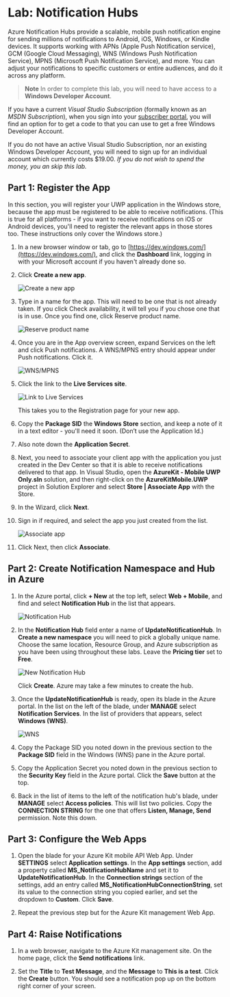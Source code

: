 # Lab: Notification Hubs
Azure Notification Hubs provide a scalable, mobile push notification engine for sending millions of notifications to Android, iOS, Windows, or Kindle devices. It supports working with APNs (Apple Push Notification service), GCM (Google Cloud Messaging), WNS (Windows Push Notification Service), MPNS (Microsoft Push Notification Service), and more. You can adjust your notifications to specific customers or entire audiences, and do it across any platform.

> **Note** In order to complete this lab, you will need to have access to a **Windows Developer Account**.

If you have a current *Visual Studio Subscription* (formally known as an *MSDN Subscription*), when you sign into your [subscriber portal](https://my.visualstudio.com), you will find an option for to get a code to that you can use to get a free Windows Developer Account. 

If you do not have an active Visual Studio Subscription, nor an existing Windows Developer Account, you will need to sign up for an individual account which currently costs $19.00. *If you do not wish to spend the money, you an skip this lab.*

## Part 1: Register the App
In this section, you will register your UWP application in the Windows store,
because the app must be registered to be able to receive notifications. (This is
true for all platforms - if you want to receive notifications on iOS or Android
devices, you'll need to register the relevant apps in those stores too. These
instructions only cover the Windows store.)

1.  In a new browser window or tab, go to 
    [https://dev.windows.com/](https://dev.windows.com/), and click the
    **Dashboard** link, logging in with your Microsoft account if you haven't
    already done so.

2.  Click **Create a new app**.

    ![Create a new app](media/WindowsStoreCreateNewApp.png)

3.  Type in a name for the app. This will need to be one that is not already taken.
    If you click Check availability, it will tell you if you chose one that is in use.
    Once you find one, click Reserve product name.

    ![Reserve product name](media/WindowsStoreCheckName.png)

4.  Once you are in the App overview screen, expand Services on the left and
    click Push notifications. A WNS/MPNS entry should appear under Push notifications.
    Click it.

    ![WNS/MPNS](media/WindowsStorePushWnsMpns.png)

5.  Click the link to the **Live Services site**.

    ![Link to Live Services](media/WindowsStorePushLiveServicesLink.png)

     This takes you to the Registration page for your new app.

6.  Copy the **Package SID**  the **Windows Store** section, and keep a note of it
    in a text editor - you'll need it soon. (Don’t use the Application Id.)

7.  Also note down the **Application Secret**.

8.  Next, you need to associate your client app with the application you just created
    in the Dev Center so that it is able to receive notifications delivered to that
    app. In Visual Studio, open the **AzureKit - Mobile UWP Only.sln** solution,
    and then right-click on the **AzureKitMobile.UWP** project in Solution Explorer
    and select **Store | Associate App** with the Store.

9.  In the Wizard, click **Next**.

10. Sign in if required, and select the app you just created from the list.

    ![Associate app](media/VsAssociateApp.png)

11. Click Next, then click **Associate**.


## Part 2: Create Notification Namespace and Hub in Azure

1.  In the Azure portal, click **+ New** at the top left, select **Web + Mobile**,
    and find and select **Notification Hub** in the list that appears.

    ![Notification Hub](media/AzurePortalMarketplaceNotificationHub.png)

2.  In the **Notification Hub** field enter a name of **UpdateNotificationHub**.
    In **Create a new namespace** you will need to pick a globally unique name.
    Choose the same location, Resource Group, and Azure subscription as you have
    been using throughout these labs. Leave the **Pricing tier** set to **Free**.

    ![New Notification Hub](media/NewNotificationHub.png)

    Click **Create**. Azure may take a few minutes to create the hub.

3.  Once the **UpdateNotificationHub** is ready, open its blade in the Azure portal.
    In the list on the left of the blade, under **MANAGE** select
    **Notification Services**. In the list of providers that appears, select
    **Windows (WNS)**.

    ![WNS](media/NotificationHubWns.png)

4.  Copy the Package SID you noted down in the previous section to the
    **Package SID** field in the Windows (WNS) pane in the Azure portal.

5.  Copy the Application Secret you noted down in the previous section to the
    **Security Key** field in the Azure portal. Click the **Save** button at
    the top.

6.  Back in the list of items to the left of the notification hub's blade,
    under **MANAGE** select **Access policies**. This will list two policies.
    Copy the **CONNECTION STRING** for the one that offers **Listen, Manage, Send**
    permission. Note this down.


## Part 3: Configure the Web Apps

1.  Open the blade for your Azure Kit mobile API Web App. Under **SETTINGS** select
    **Application settings**. In the **App settings** section, add a property called
    **MS_NotificationHubName** and set it to **UpdateNotificationHub**. In the
    **Connection strings** section of the settings, add an entry called
    **MS_NotificationHubConnectionString**, set its value to the connection string
    you copied earlier, and set the dropdown to **Custom**. Click **Save**.

2.  Repeat the previous step but for the Azure Kit management Web App.

## Part 4: Raise Notifications

1.  In a web browser, navigate to the Azure Kit management site. On the home page,
    click the **Send notifications** link.

2.  Set the **Title** to **Test Message**, and the **Message** to **This is a test**.
    Click the **Create** button. You should see a notification pop up on the
    bottom right corner of your screen.
